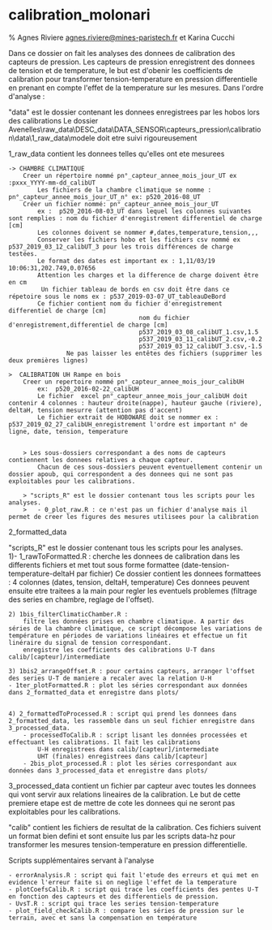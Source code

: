 # calibration_molonari
% Agnes Riviere agnes.riviere@mines-paristech.fr et Karina Cucchi



Dans ce dossier on fait les analyses des donnees de calibration des capteurs de pression. Les capteurs de pression enregistrent des donnees de tension et de temperature, le but est d'obenir les coefficients de calibration pour transformer tension-temperature en pression differentielle en prenant en compte l'effet de la temperature sur les mesures.
Dans l'ordre d'analyse :

"data" est le dossier contenant les donnees enregistrees par les hobos lors des calibrations
Le dossier Avenelles\raw_data\DESC_data\DATA_SENSOR\capteurs_pression\calibration\data\1_raw_data\modele doit etre suivi rigoureusement

1_raw_data contient les donnees telles qu'elles ont ete mesurees

	-> CHAMBRE CLIMATIQUE
		Creer un répertoire nommé pn°_capteur_annee_mois_jour_UT ex :pxxx_YYYY-mm-dd_calibUT
			Les fichiers de la chambre climatique se nomme : pn°_capteur_annee_mois_jour_UT_n° ex: p520_2016-08_UT
		Créer un fichier nommé: pn°_capteur_annee_mois_jour_UT 
			ex :  p520_2016-08-03_UT dans lequel les colonnes suivantes sont remplies : nom du fichier d'enregistrement	differentiel de charge [cm]
			Les colonnes doivent se nommer #,dates,temperature,tension,,,
			Conserver les fichiers hobo et les fichiers csv nommé ex p537_2019_03_12_calibUT_3 pour les trois différences de charge testées.
			Le format des dates est important ex : 1,11/03/19 10:06:31,202.749,0.07656
			Attention les charges et la difference de charge doivent être en cm
			 Un fichier tableau de bords en csv doit être dans ce répetoire sous le noms ex : p537_2019-03-07_UT_tableauDeBord
			Ce fichier contient nom du fichier d'enregistrement	differentiel de charge [cm]
										nom du fichier d'enregistrement,differentiel de charge [cm]
										p537_2019_03_08_calibUT_1.csv,1.5
										p537_2019_03_11_calibUT_2.csv,-0.2
										p537_2019_03_12_calibUT_3.csv,-1.5
					Ne pas laisser les entêtes des fichiers (supprimer les deux premières lignes)

	>  CALIBRATION UH Rampe en bois
		Creer un repertoire nommé pn°_capteur_annee_mois_jour_calibUH 
			ex:  p520_2016-02-22_calibUH
			Le fichier 	excel pn°_capteur_annee_mois_jour_calibUH doit contenir 4 colonnes : hauteur droite(nappe), hauteur gauche (riviere), deltaH, tension mesurre (attention pas d'accent)
	  		Le fichier extrait de HOBOWARE doit se nommer ex : p537_2019_02_27_calibUH_enregistrement l'ordre est important n° de ligne, date, tension, temperature		
			
			
		> Les sous-dossiers correspondant a des noms de capteurs contiennent les donnees relatives a chaque capteur.
			Chacun de ces sous-dossiers peuvent eventuellement contenir un dossier apoub, qui correspondent a des donnees qui ne sont pas exploitables pour les calibrations.
			
		> "scripts_R" est le dossier contenant tous les scripts pour les analyses.	
		>	- 0_plot_raw.R : ce n'est pas un fichier d'analyse mais il permet de creer les figures des mesures utilisees pour la calibration	




2_formatted_data

"scripts_R" est le dossier contenant tous les scripts pour les analyses.	
	1)- 1_rawToFormatted.R : cherche les donnees de calibration dans les differents fichiers et met tout sous forme formattee (date-tension-temperature-deltaH par fichier)
		Ce dossier contient les donnees formattees : 4 colonnes (dates, tension, deltaH, temperature)
		Ces donnees peuvent ensuite etre traitees a la main pour regler les eventuels problemes (filtrage des series en chambre, reglage de l'offset).

	2) 1bis_filterClimaticChamber.R : 
		filtre les données prises en chambre climatique. A partir des séries de la chambre climatique, ce script décompose les variations de température en périodes de variations linéaires et effectue un fit linéraire du signal de tension correspondant.
		enregistre les coefficients des calibrations U-T dans calib/[capteur]/intermediate
	
	3) 1bis2_arrangeOffset.R : pour certains capteurs, arranger l'offset des series U-T de maniere a recaler avec la relation U-H
	- 1ter_plotFormatted.R : plot les séries correspondant aux données dans 2_formatted_data et enregistre dans plots/
	
	
	4) 2_formattedToProcessed.R : script qui prend les donnees dans 2_formatted_data, les rassemble dans un seul fichier enregistre dans 3_processed_data.
		- processedToCalib.R : script lisant les données processées et effectuant les calibrations. Il fait les calibrations 
			U-H enregistrees dans calib/[capteur]/intermediate
			UHT (finales) enregistrees dans calib/[capteur]
		- 2bis_plot_processed.R : plot les séries correspondant aux données dans 3_processed_data et enregistre dans plots/
	
	
3_processed_data contient un fichier par capteur avec toutes les donnees qui vont servir aux relations lineaires de la calibration.
	Le but de cette premiere etape est de mettre de cote les donnees qui ne seront pas exploitables pour les calibrations.

	

"calib" contient les fichiers de resultat de la calibration. Ces fichiers suivent un format bien defini et sont ensuite lus par les scripts data-hz pour transformer les mesures tension-temperature en pression differentielle.







Scripts supplémentaires servant à l'analyse

	- errorAnalysis.R : script qui fait l'etude des erreurs et qui met en evidence l'erreur faite si on neglige l'effet de la temperature
	- plotCoefsCalib.R : script qui trace les coefficients des pentes U-T en fonction des capteurs et des differentiels de pression.	
	- UvsT.R : script qui trace les series tension-temperature
	- plot_field_checkCalib.R : compare les séries de pression sur le terrain, avec et sans la compensation en température
	
